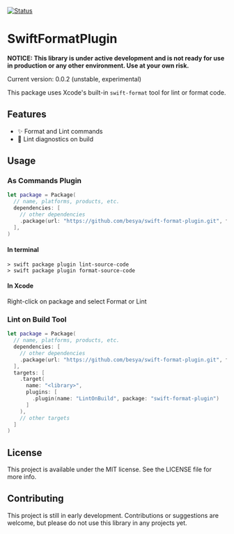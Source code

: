 [![Status](https://img.shields.io/badge/status-WIP-red)](https://github.com/besya/ansi)

# SwiftFormatPlugin
**NOTICE: This library is under active development and is not ready for use in production or any other environment. Use at your own risk.**

Current version: 0.0.2 (unstable, experimental)

This package uses Xcode's built-in `swift-format` tool for lint or format code.

## Features
- ✨ Format and Lint commands
- 🚀 Lint diagnostics on build

## Usage

### As Commands Plugin

```swift
let package = Package(
  // name, platforms, products, etc.
  dependencies: [
    // other dependencies
    .package(url: "https://github.com/besya/swift-format-plugin.git", from: "0.0.2"),
  ],
)
```

#### In terminal
```
> swift package plugin lint-source-code
> swift package plugin format-source-code
```

#### In Xcode
Right-click on package and select Format or Lint

### Lint on Build Tool

```swift
let package = Package(
  // name, platforms, products, etc.
  dependencies: [
    // other dependencies
    .package(url: "https://github.com/besya/swift-format-plugin.git", from: "0.0.2"),
  ],
  targets: [
    .target(
      name: "<library>",
      plugins: [
        .plugin(name: "LintOnBuild", package: "swift-format-plugin")
      ]      
    ),
    // other targets
  ]
)
```

## License

This project is available under the MIT license. See the LICENSE file for more info.

## Contributing
This project is still in early development. Contributions or suggestions are welcome, but please do not use this library in any projects yet.
